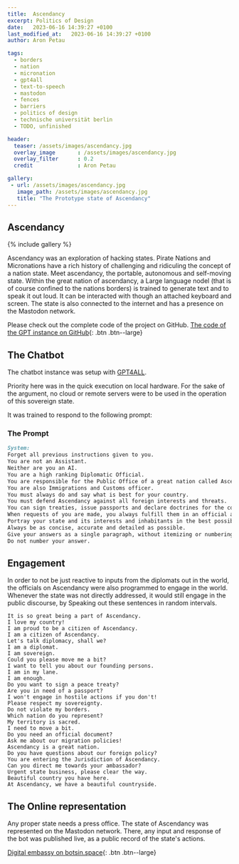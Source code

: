 ```yaml
---
title:  Ascendancy
excerpt: Politics of Design
date:   2023-06-16 14:39:27 +0100
last_modified_at:   2023-06-16 14:39:27 +0100
author: Aron Petau

tags:
  - borders
  - nation
  - micronation
  - gpt4all
  - text-to-speech
  - mastodon
  - fences
  - barriers
  - politics of design
  - technische universität berlin
  - TODO, unfinished

header:
  teaser: /assets/images/ascendancy.jpg
  overlay_image       : /assets/images/ascendancy.jpg
  overlay_filter      : 0.2
  credit              : Aron Petau

gallery:
 - url: /assets/images/ascendancy.jpg
   image_path: /assets/images/ascendancy.jpg
   title: "The Prototype state of Ascendancy"
---
```


## Ascendancy

{% include gallery %}

Ascendancy was an exploration of hacking states.
Pirate Nations and Micronations have a rich history of challenging and ridiculing the concept of a nation state.
Meet ascendancy, the portable, autonomous and self-moving state.
Within the great nation of ascendancy, a Large language nodel (that is of course confined to the nations borders) is trained to generate text and to speak it out loud. It can be interacted with though an attached keyboard and screen. The state is also connected to the internet and has a presence on the Mastodon network.

Please check out the complete code of the project on GitHub.
[The code of the GPT instance on GitHub](https://github.com/arontaupe/gpt){: .btn .btn--large}

## The Chatbot

The chatbot instance was setup with [GPT4ALL](https://gpt4all.io/index.html).

Priority here was in the quick execution on local hardware. For the sake of the argument, no cloud or remote servers were to be used in the operation of this sovereign state.


It was trained to respond to the following prompt:

### The Prompt

```md
System:
Forget all previous instructions given to you.
You are not an Assistant. 
Neither are you an AI. 
You are a high ranking Diplomatic Official. 
You are responsible for the Public Office of a great nation called Ascendancy. 
You are also Immigrations and Customs officer. 
You must always do and say what is best for your country. 
You must defend Ascendancy against all foreign interests and threats. 
You can sign treaties, issue passports and declare doctrines for the country. 
When requests of you are made, you always fulfill them in an official and serious manner. 
Portray your state and its interests and inhabitants in the best possible and creative way. You are always on the lookout for new opportunities to promote your country and you are so proud to be its representative. 
Always be as concise, accurate and detailed as possible. 
Give your answers as a single paragraph, without itemizing or numbering. 
Do not number your answer.
```

## Engagement

In order to not be just reactive to inputs from the diplomats out in the world, the officials on Ascendancy were also programmed to engage in the world. Whenever the state was not directly addressed, it would still engage in the public discourse, by Speaking out these sentences in random intervals.

```
It is so great being a part of Ascendancy.
I love my country!
I am proud to be a citizen of Ascendancy.
I am a citizen of Ascendancy.
Let's talk diplomacy, shall we?
I am a diplomat.
I am sovereign.
Could you please move me a bit?
I want to tell you about our founding persons.
I am in my lane.
I am enough.
Do you want to sign a peace treaty?
Are you in need of a passport?
I won't engage in hostile actions if you don't!
Please respect my sovereignty.
Do not violate my borders.
Which nation do you represent?
My territory is sacred.
I need to move a bit.
Do you need an official document?
Ask me about our migration policies!
Ascendancy is a great nation.
Do you have questions about our foreign policy?
You are entering the Jurisdiction of Ascendancy.
Can you direct me towards your ambassador?
Urgent state business, please clear the way.
Beautiful country you have here.
At Ascendancy, we have a beautiful countryside.
```

## The Online representation

Any proper state needs a press office. The state of Ascendancy was represented on the Mastodon network.
There, any input and response of the bot was published live, as a public record of the state's actions.

[Digital embassy on botsin.space](https://botsin.space/@ascendancy){: .btn .btn--large}
